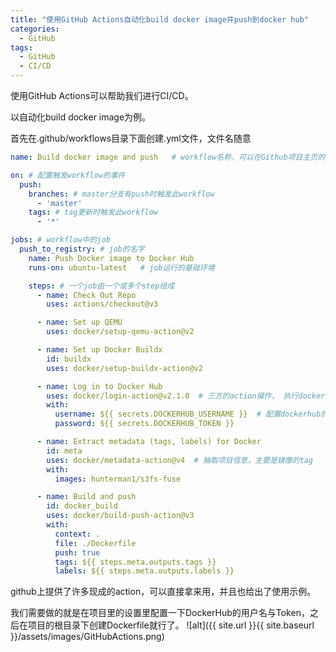 ```yaml
---
title: "使用GitHub Actions自动化build docker image并push到docker hub"
categories:
  - GitHub
tags:
  - GitHub
  - CI/CD
---
```


使用GitHub Actions可以帮助我们进行CI/CD。

以自动化build docker image为例。

首先在.github/workflows目录下面创建.yml文件，文件名随意
```yaml
name: Build docker image and push   # workflow名称，可以在Github项目主页的【Actions】中看到所有的workflow

on: # 配置触发workflow的事件
  push:
    branches: # master分支有push时触发此workflow
      - 'master'
    tags: # tag更新时触发此workflow
      - '*'

jobs: # workflow中的job
  push_to_registry: # job的名字
    name: Push Docker image to Docker Hub
    runs-on: ubuntu-latest   # job运行的基础环境

    steps: # 一个job由一个或多个step组成
      - name: Check Out Repo
        uses: actions/checkout@v3

      - name: Set up QEMU
        uses: docker/setup-qemu-action@v2

      - name: Set up Docker Buildx
        id: buildx
        uses: docker/setup-buildx-action@v2

      - name: Log in to Docker Hub
        uses: docker/login-action@v2.1.0  # 三方的action操作， 执行docker login
        with:
          username: ${{ secrets.DOCKERHUB_USERNAME }}  # 配置dockerhub的认证，在Github项目主页 【Settings】 -> 【Secrets】 添加对应变量
          password: ${{ secrets.DOCKERHUB_TOKEN }}

      - name: Extract metadata (tags, labels) for Docker
        id: meta
        uses: docker/metadata-action@v4  # 抽取项目信息，主要是镜像的tag
        with:
          images: hunterman1/s3fs-fuse

      - name: Build and push
        id: docker_build
        uses: docker/build-push-action@v3
        with:
          context: .
          file: ./Dockerfile
          push: true
          tags: ${{ steps.meta.outputs.tags }}
          labels: ${{ steps.meta.outputs.labels }}
```
github上提供了许多现成的action，可以直接拿来用，并且也给出了使用示例。

我们需要做的就是在项目里的设置里配置一下DockerHub的用户名与Token，之后在项目的根目录下创建Dockerfile就行了。
![alt]({{ site.url }}{{ site.baseurl }}/assets/images/GitHubActions.png)